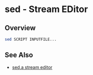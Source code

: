 # sed - Stream EDitor

## Overview

```bash
sed SCRIPT INPUTFILE...
```

## See Also

- [sed,a stream editor][gun]

[gun]: https://www.gnu.org/software/sed/manual/sed.html